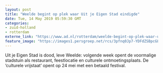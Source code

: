 ```yaml
---
layout: post
title: "Weelde begint op plek waar Uit je Eigen Stad eindigde"
date: Tue, 14 May 2019 05:59:30 GMT
categories: 
- zuid-holland 
- rotterdam 
externe_link: "https://www.ad.nl/rotterdam/weelde-begint-op-plek-waar-uit-je-eigen-stad-eindigde~a86ba45d/"
feature_image: "https://images1.persgroep.net/rcs/3pfnq0Jp7-YDFdZSBpcGLC66hsQ/diocontent/147849743/_fitwidth/400/?appId=21791a8992982cd8da851550a453bd7f&quality=0.7"
---
```


Uit je Eigen Stad is dood, leve Weelde: volgende week opent de voormalige stadstuin als restaurant, feestlocatie en culturele ontmoetingsplaats. De ‘culturele vrijstaat’ opent op 24 mei met een betaald festival.
